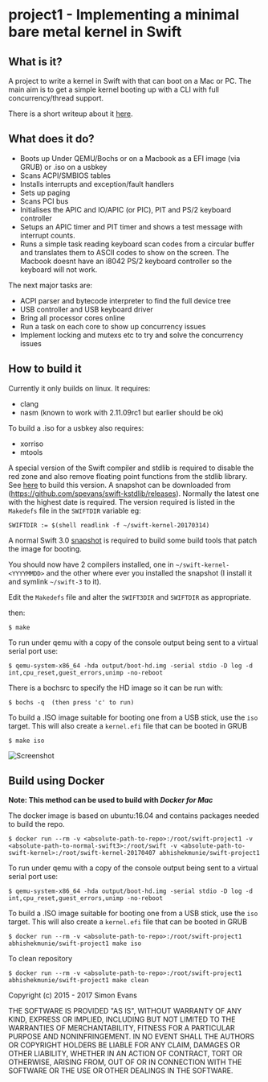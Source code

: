 # project1 - Implementing a minimal bare metal kernel in Swift

## What is it?

A project to write a kernel in Swift with that can boot on a Mac or PC.
The main aim is to get a simple kernel booting up with a CLI with full
concurrency/thread support.

There is a short writeup about it [here](http://si.org/projects/project1).

## What does it do?

- Boots up Under QEMU/Bochs or on a Macbook as a EFI image (via GRUB) or .iso
  on a usbkey
- Scans ACPI/SMBIOS tables
- Installs interrupts and exception/fault handlers
- Sets up paging
- Scans PCI bus
- Initialises the APIC and IO/APIC (or PIC), PIT and PS/2 keyboard controller
- Setups an APIC timer and PIT timer and shows a test message with interrupt
  counts.
- Runs a simple task reading keyboard scan codes from a circular buffer and
  translates them to ASCII codes to show on the screen. The Macbook doesnt
  have an i8042 PS/2 keyboard controller so the keyboard will not work.

The next major tasks are:

- ACPI parser and bytecode interpreter to find the full device tree
- USB controller and USB keyboard driver
- Bring all processor cores online
- Run a task on each core to show up concurrency issues
- Implement locking and mutexs etc to try and solve the concurrency issues


## How to build it

Currently it only builds on linux. It requires:

* clang
* nasm (known to work with 2.11.09rc1 but earlier should be ok)

To build a .iso for a usbkey also requires:
* xorriso
* mtools


A special version of the Swift compiler and stdlib is required to disable the
red zone and also remove floating point functions from the stdlib library.
See [here](doc/development.md#red-zone) to build this version. A snapshot can
be downloaded from (https://github.com/spevans/swift-kstdlib/releases). Normally
the latest one with the highest date is required. The version required is listed
in the `Makedefs` file in the `SWIFTDIR` variable eg:
```
SWIFTDIR := $(shell readlink -f ~/swift-kernel-20170314)
```

A normal Swift 3.0 [snapshot](https://swift.org/download/#snapshots) is required
to build some build tools that patch the image for booting.

You should now have 2 compilers installed, one in `~/swift-kernel-<YYYYMMDD>`
and the other where ever you installed the snapshot (I install it and symlink
`~/swift-3` to it).

Edit the `Makedefs` file and alter the `SWIFT3DIR` and `SWIFTDIR` as appropriate.


then:
```
$ make
```

To run under qemu with a copy of the console output being sent to a virtual
serial port use:
```
$ qemu-system-x86_64 -hda output/boot-hd.img -serial stdio -D log -d int,cpu_reset,guest_errors,unimp -no-reboot
```

There is a bochsrc to specify the HD image so it can be run with:
```
$ bochs -q  (then press 'c' to run)
```

To build a .ISO image suitable for booting one from a USB stick, use the `iso`
target. This will also create a `kernel.efi` file that can be booted in GRUB
```
$ make iso
```


![Screenshot](doc/screenshot.png)

## Build using Docker

**Note: This method can be used to build with *Docker for Mac***

The docker image is based on ubuntu:16.04 and contains packages needed to build the repo.

```
$ docker run --rm -v <absolute-path-to-repo>:/root/swift-project1 -v <absolute-path-to-normal-swift3>:/root/swift -v <absolute-path-to-swift-kernel>:/root/swift-kernel-20170407 abhishekmunie/swift-project1
```

To run under qemu with a copy of the console output being sent to a virtual
serial port use:
```
$ qemu-system-x86_64 -hda output/boot-hd.img -serial stdio -D log -d int,cpu_reset,guest_errors,unimp -no-reboot
```

To build a .ISO image suitable for booting one from a USB stick, use the `iso`
target. This will also create a `kernel.efi` file that can be booted in GRUB
```
$ docker run --rm -v <absolute-path-to-repo>:/root/swift-project1 abhishekmunie/swift-project1 make iso
```

To clean repository
```
$ docker run --rm -v <absolute-path-to-repo>:/root/swift-project1 abhishekmunie/swift-project1 make clean
```


Copyright (c) 2015 - 2017 Simon Evans

THE SOFTWARE IS PROVIDED "AS IS", WITHOUT WARRANTY OF ANY KIND, EXPRESS OR
IMPLIED, INCLUDING BUT NOT LIMITED TO THE WARRANTIES OF MERCHANTABILITY,
FITNESS FOR A PARTICULAR PURPOSE AND NONINFRINGEMENT. IN NO EVENT SHALL THE
AUTHORS OR COPYRIGHT HOLDERS BE LIABLE FOR ANY CLAIM, DAMAGES OR OTHER
LIABILITY, WHETHER IN AN ACTION OF CONTRACT, TORT OR OTHERWISE, ARISING FROM,
OUT OF OR IN CONNECTION WITH THE SOFTWARE OR THE USE OR OTHER DEALINGS IN THE
SOFTWARE.
